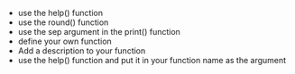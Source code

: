 - use the help() function
- use the round() function
- use the sep argument in the print() function
- define your own function
- Add a description to your function
- use the help() function and put it in your function name as the argument
